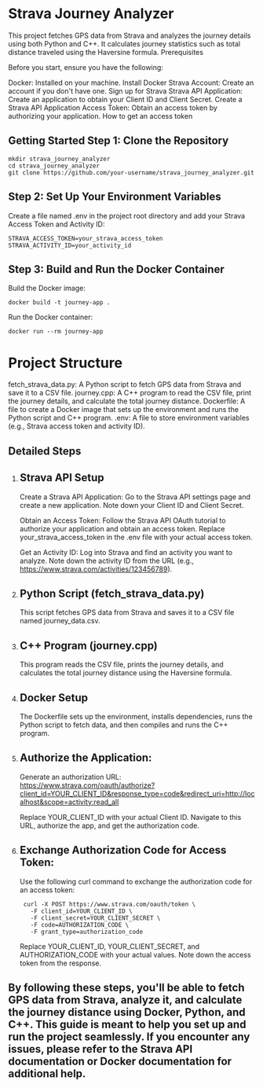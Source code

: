 Strava Journey Analyzer
====
This project fetches GPS data from Strava and analyzes the journey details using both Python and C++. It calculates journey statistics such as total distance traveled using the Haversine formula.
Prerequisites

Before you start, ensure you have the following:

  Docker: Installed on your machine. Install Docker
  Strava Account: Create an account if you don't have one. Sign up for Strava
  Strava API Application: Create an application to obtain your Client ID and Client Secret. Create a Strava API Application
  Access Token: Obtain an access token by authorizing your application. How to get an access token

Getting Started
Step 1: Clone the Repository
--

    mkdir strava_journey_analyzer
    cd strava_journey_analyzer
    git clone https://github.com/your-username/strava_journey_analyzer.git


Step 2: Set Up Your Environment Variables
-

Create a file named .env in the project root directory and add your Strava Access Token and Activity ID:


    STRAVA_ACCESS_TOKEN=your_strava_access_token
    STRAVA_ACTIVITY_ID=your_activity_id

Step 3: Build and Run the Docker Container
-

Build the Docker image:



    docker build -t journey-app .

Run the Docker container:



    docker run --rm journey-app

Project Structure
==

  fetch_strava_data.py: A Python script to fetch GPS data from Strava and save it to a CSV file.
  journey.cpp: A C++ program to read the CSV file, print the journey details, and calculate the total journey distance.
  Dockerfile: A file to create a Docker image that sets up the environment and runs the Python script and C++ program.
  .env: A file to store environment variables (e.g., Strava access token and activity ID).

Detailed Steps
-
1. Strava API Setup
   -

    Create a Strava API Application:
        Go to the Strava API settings page and create a new application.
        Note down your Client ID and Client Secret.

    Obtain an Access Token:
        Follow the Strava API OAuth tutorial to authorize your application and obtain an access token.
        Replace your_strava_access_token in the .env file with your actual access token.

    Get an Activity ID:
        Log into Strava and find an activity you want to analyze.
        Note down the activity ID from the URL (e.g., https://www.strava.com/activities/123456789).

2. Python Script (fetch_strava_data.py)
   --
   This script fetches GPS data from Strava and saves it to a CSV file named journey_data.csv.

3. C++ Program (journey.cpp)
   --

   This program reads the CSV file, prints the journey details, and calculates the total journey distance using the Haversine formula.
4. Docker Setup
   --

    The Dockerfile sets up the environment, installs dependencies, runs the Python script to fetch data, and then compiles and runs the C++ program.
5. Authorize the Application:
   --

    Generate an authorization URL:
          https://www.strava.com/oauth/authorize?client_id=YOUR_CLIENT_ID&response_type=code&redirect_uri=http://localhost&scope=activity:read_all

    Replace YOUR_CLIENT_ID with your actual Client ID.
    Navigate to this URL, authorize the app, and get the authorization code.
6. Exchange Authorization Code for Access Token:
   --
    Use the following curl command to exchange the authorization code for an access token:

        curl -X POST https://www.strava.com/oauth/token \
          -F client_id=YOUR_CLIENT_ID \
          -F client_secret=YOUR_CLIENT_SECRET \
          -F code=AUTHORIZATION_CODE \
          -F grant_type=authorization_code

    Replace YOUR_CLIENT_ID, YOUR_CLIENT_SECRET, and AUTHORIZATION_CODE with your actual values.
    Note down the access token from the response.
   
By following these steps, you'll be able to fetch GPS data from Strava, analyze it, and calculate the journey distance using Docker, Python, and C++. This guide is meant to help you set up and run the project seamlessly. If you encounter any issues, please refer to the Strava API documentation or Docker documentation for additional help.
--

